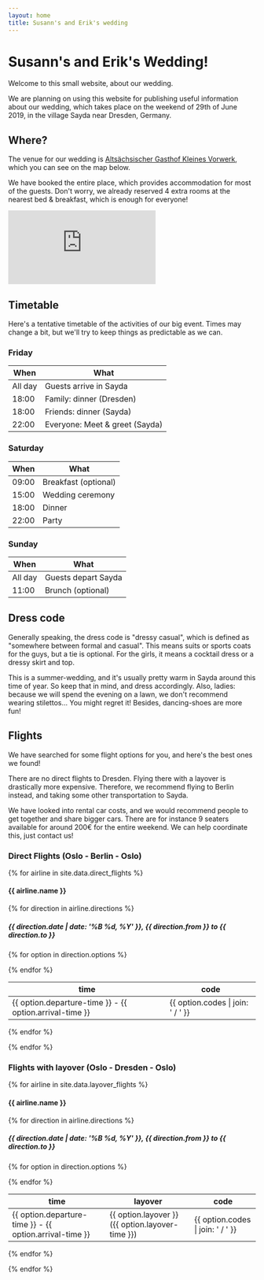 ```yaml
---
layout: home
title: Susann's and Erik's wedding
---
```


# Susann's and Erik's Wedding!

Welcome to this small website, about our wedding.

We are planning on using this website for publishing useful information about
our wedding, which takes place on the weekend of 29th of June 2019, in the
village Sayda near Dresden, Germany.

## Where?

The venue for our wedding is [Altsächsischer Gasthof Kleines Vorwerk](https://www.kleines-vorwerk.de/),
which you can see on the map below.

We have booked the entire place, which provides accommodation for most of the
guests. Don't worry, we already reserved 4 extra rooms at the nearest bed &
breakfast, which is enough for everyone!

<div id="venue-map" class="row">
  <iframe class="embed-responsive-item" src="https://www.google.com/maps/embed?pb=!1m18!1m12!1m3!1d322574.75213734654!2d13.167321244366743!3d50.829823675707395!2m3!1f0!2f0!3f0!3m2!1i1024!2i768!4f13.1!3m3!1m2!1s0x4709faf0ac42353b%3A0xa9716480daa2b72c!2sAlts%C3%A4chsischer+Gasthof+Kleines+Vorwerk!5e0!3m2!1sen!2sno!4v1548194453426" frameborder="0" allowfullscreen></iframe>
</div>

## Timetable

Here's a tentative timetable of the activities of our big event. Times may
change a bit, but we'll try to keep things as predictable as we can.

<div class="row">
<div class="col-md-4" markdown="1">

### Friday

| When    | What                                                                    |
|---------|-------------------------------------------------------------------------|
| All day | <i class="fas fa-plane-arrival"></i> Guests arrive in Sayda             |
| 18:00   | <i class="fas fa-utensils"></i> Family: dinner (Dresden)                |
| 18:00   | <i class="fas fa-utensils"></i> Friends: dinner (Sayda)                 |
| 22:00   | <i class="fas fa-glass-martini-alt"></i> Everyone: Meet & greet (Sayda) |

</div>
<div class="col-md-4" markdown="1">

### Saturday

| When  | What                   |
|-------|------------------------|
| 09:00 | <i class="fas fa-mug-hot"></i> Breakfast (optional) |
| 15:00 | <i class="fas fa-heart"></i> Wedding ceremony       |
| 18:00 | <i class="fas fa-utensils"></i> Dinner              |
| 22:00 | <i class="fas fa-glass-cheers"></i> Party           |

</div>
<div class="col-md-4" markdown="1">

### Sunday

| When    | What                                                       |
|---------|------------------------------------------------------------|
| All day | <i class="fas fa-plane-departure"></i> Guests depart Sayda |
| 11:00   | <i class="fas fa-mug-hot"></i> Brunch (optional)           |

</div>
</div>

## Dress code

Generally speaking, the dress code is "dressy casual", which is defined as
"somewhere between formal and casual". This means suits or sports coats for
the guys, but a tie is optional. For the girls, it means a cocktail dress or
a dressy skirt and top.

This is a summer-wedding, and it's usually pretty warm in Sayda around this
time of year. So keep that in mind, and dress accordingly. Also, ladies:
because we will spend the evening on a lawn, we don't recommend wearing
stilettos... You might regret it! Besides, dancing-shoes are more fun!

## Flights

We have searched for some flight options for you, and here's the best ones we
found!

There are no direct flights to Dresden. Flying there with a layover is
drastically more expensive. Therefore, we recommend flying to Berlin instead,
and taking some other transportation to Sayda.

We have looked into rental car costs, and we would recommend people to get
together and share bigger cars. There are for instance 9 seaters available
for around 200€ for the entire weekend. We can help coordinate this, just
contact us!

### Direct Flights (Oslo - Berlin - Oslo)

{% for airline in site.data.direct_flights %}
<h4>{{ airline.name }}</h4>

<div class="row">

{% for direction in airline.directions %}

<div class="col-md-6">
<h5>{{ direction.date | date: '%B %d, %Y' }}, {{ direction.from }} to {{ direction.to }} </h5>

<table class="table">
  <thead>
    <tr>
      <th scope="col">time</th>
      <th scope="col">code</th>
    </tr>
  </thead>
  <tbody>

  {% for option in direction.options %}
  <tr>
    <td>{{ option.departure-time }} - {{ option.arrival-time }}</td>
    <td>{{ option.codes | join: ' / ' }}</td>
  </tr>
  {% endfor %}

  </tbody>
</table>

</div>

{% endfor %}

</div>

{% endfor %}

### Flights with layover (Oslo - Dresden - Oslo)

{% for airline in site.data.layover_flights %}
<h4>{{ airline.name }}</h4>

<div class="row">

{% for direction in airline.directions %}

<div class="col-md-6">
<h5>{{ direction.date | date: '%B %d, %Y' }}, {{ direction.from }} to {{ direction.to }} </h5>

<table>
  <thead>
    <tr>
      <th scope="col">time</th>
      <th scope="col">layover</th>
      <th scope="col">code</th>
    </tr>
  </thead>
  <tbody>

  {% for option in direction.options %}
  <tr>
    <td>{{ option.departure-time }} - {{ option.arrival-time }}</td>
    <td>{{ option.layover }} ({{ option.layover-time }})</td>
    <td>{{ option.codes | join: ' / ' }}</td>
  </tr>
  {% endfor %}

  </tbody>
</table>

</div>

{% endfor %}

</div>

{% endfor %}
